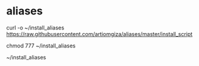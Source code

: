 # aliases


curl -o ~/install_aliases  https://raw.githubusercontent.com/artiomgiza/aliases/master/install_script

chmod 777 ~/install_aliases

~/install_aliases

